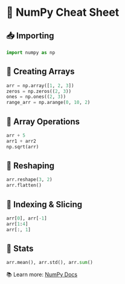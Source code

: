 # 🔢 NumPy Cheat Sheet

## 📥 Importing
```python
import numpy as np
```

## 🔧 Creating Arrays
```python
arr = np.array([1, 2, 3])
zeros = np.zeros((2, 3))
ones = np.ones((2, 3))
range_arr = np.arange(0, 10, 2)
```

## 🔁 Array Operations
```python
arr + 5
arr1 + arr2
np.sqrt(arr)
```

## 🔄 Reshaping
```python
arr.reshape(3, 2)
arr.flatten()
```

## 🎯 Indexing & Slicing
```python
arr[0], arr[-1]
arr[1:4]
arr[:, 1]
```

## 🧮 Stats
```python
arr.mean(), arr.std(), arr.sum()
```

📚 Learn more: [NumPy Docs](https://numpy.org/doc/)
